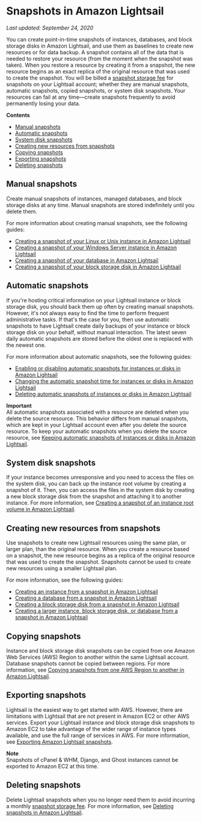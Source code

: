 # Snapshots in Amazon Lightsail<a name="understanding-instance-snapshots-in-amazon-lightsail"></a>

 *Last updated: September 24, 2020* 

You can create point\-in\-time snapshots of instances, databases, and block storage disks in Amazon Lightsail, and use them as baselines to create new resources or for data backup\. A snapshot contains all of the data that is needed to restore your resource \(from the moment when the snapshot was taken\)\. When you restore a resource by creating it from a snapshot, the new resource begins as an exact replica of the original resource that was used to create the snapshot\. You will be billed a [snapshot storage fee](https://aws.amazon.com/lightsail/pricing/) for snapshots on your Lightsail account; whether they are manual snapshots, automatic snapshots, copied snapshots, or system disk snapshots\. Your resources can fail at any time—create snapshots frequently to avoid permanently losing your data\.

**Contents**
+ [Manual snapshots](#manual-snapshots)
+ [Automatic snapshots](#automatic-snapshots)
+ [System disk snapshots](#system-disk-snapshots)
+ [Creating new resources from snapshots](#rehydrating-snapshots)
+ [Copying snapshots](#copying-snapshots)
+ [Exporting snapshots](#exporting-snapshots)
+ [Deleting snapshots](#deleting-snapshots)

## Manual snapshots<a name="manual-snapshots"></a>

Create manual snapshots of instances, managed databases, and block storage disks at any time\. Manual snapshots are stored indefinitely until you delete them\.

For more information about creating manual snapshots, see the following guides:
+ [Creating a snapshot of your Linux or Unix instance in Amazon Lightsail](lightsail-how-to-create-a-snapshot-of-your-instance.md)
+ [Creating a snapshot of your Windows Server instance in Amazon Lightsail](prepare-windows-based-instance-and-create-snapshot.md)
+ [Creating a snapshot of your database in Amazon Lightsail](amazon-lightsail-creating-a-database-snapshot.md)
+ [Creating a snapshot of your block storage disk in Amazon Lightsail](create-block-storage-disk-snapshot.md)

## Automatic snapshots<a name="automatic-snapshots"></a>

If you're hosting critical information on your Lightsail instance or block storage disk, you should back them up often by creating manual snapshots\. However, it's not always easy to find the time to perform frequent administrative tasks\. If that's the case for you, then use automatic snapshots to have Lightsail create daily backups of your instance or block storage disk on your behalf, without manual interaction\. The latest seven daily automatic snapshots are stored before the oldest one is replaced with the newest one\.

For more information about automatic snapshots, see the following guides:
+ [Enabling or disabling automatic snapshots for instances or disks in Amazon Lightsail](amazon-lightsail-configuring-automatic-snapshots.md)
+ [Changing the automatic snapshot time for instances or disks in Amazon Lightsail](amazon-lightsail-changing-automatic-snapshot-time.md)
+ [Deleting automatic snapshots of instances or disks in Amazon Lightsail](amazon-lightsail-deleting-automatic-snapshots.md)

**Important**  
All automatic snapshots associated with a resource are deleted when you delete the source resource\. This behavior differs from manual snapshots, which are kept in your Lightsail account even after you delete the source resource\. To keep your automatic snapshots when you delete the source resource, see [Keeping automatic snapshots of instances or disks in Amazon Lightsail](amazon-lightsail-keeping-automatic-snapshots.md)\.

## System disk snapshots<a name="system-disk-snapshots"></a>

If your instance becomes unresponsive and you need to access the files on the system disk, you can back up the instance root volume by creating a snapshot of it\. Then, you can access the files in the system disk by creating a new block storage disk from the snapshot and attaching it to another instance\. For more information, see [Creating a snapshot of an instance root volume in Amazon Lightsail](amazon-lightsail-create-an-instance-root-volume-snapshot.md)\.

## Creating new resources from snapshots<a name="rehydrating-snapshots"></a>

Use snapshots to create new Lightsail resources using the same plan, or larger plan, than the original resource\. When you create a resource based on a snapshot, the new resource begins as a replica of the original resource that was used to create the snapshot\. Snapshots cannot be used to create new resources using a smaller Lightsail plan\.

For more information, see the following guides:
+ [Creating an instance from a snapshot in Amazon Lightsail](lightsail-how-to-create-instance-from-snapshot.md)
+ [Creating a database from a snapshot in Amazon Lightsail](amazon-lightsail-creating-a-database-from-snapshot.md)
+ [Creating a block storage disk from a snapshot in Amazon Lightsail](create-new-block-storage-disk-from-snapshot.md)
+ [Creating a larger instance, block storage disk, or database from a snapshot in Amazon Lightsail](how-to-create-larger-instance-from-snapshot-using-console.md)

## Copying snapshots<a name="copying-snapshots"></a>

Instance and block storage disk snapshots can be copied from one Amazon Web Services \(AWS\) Region to another within the same Lightsail account\. Database snapshots cannot be copied between regions\. For more information, see [Copying snapshots from one AWS Region to another in Amazon Lightsail](amazon-lightsail-copying-snapshots-from-one-region-to-another.md)\.

## Exporting snapshots<a name="exporting-snapshots"></a>

Lightsail is the easiest way to get started with AWS\. However, there are limitations with Lightsail that are not present in Amazon EC2 or other AWS services\. Export your Lightsail instance and block storage disk snapshots to Amazon EC2 to take advantage of the wider range of instance types available, and use the full range of services in AWS\. For more information, see [Exporting Amazon Lightsail snapshots](amazon-lightsail-exporting-snapshots.md)\.

**Note**  
Snapshots of cPanel & WHM, Django, and Ghost instances cannot be exported to Amazon EC2 at this time\.

## Deleting snapshots<a name="deleting-snapshots"></a>

Delete Lightsail snapshots when you no longer need them to avoid incurring a monthly [snapshot storage fee](https://aws.amazon.com/lightsail/pricing/)\. For more information, see [Deleting snapshots in Amazon Lightsail](amazon-lightsail-deleting-snapshots.md)\.
